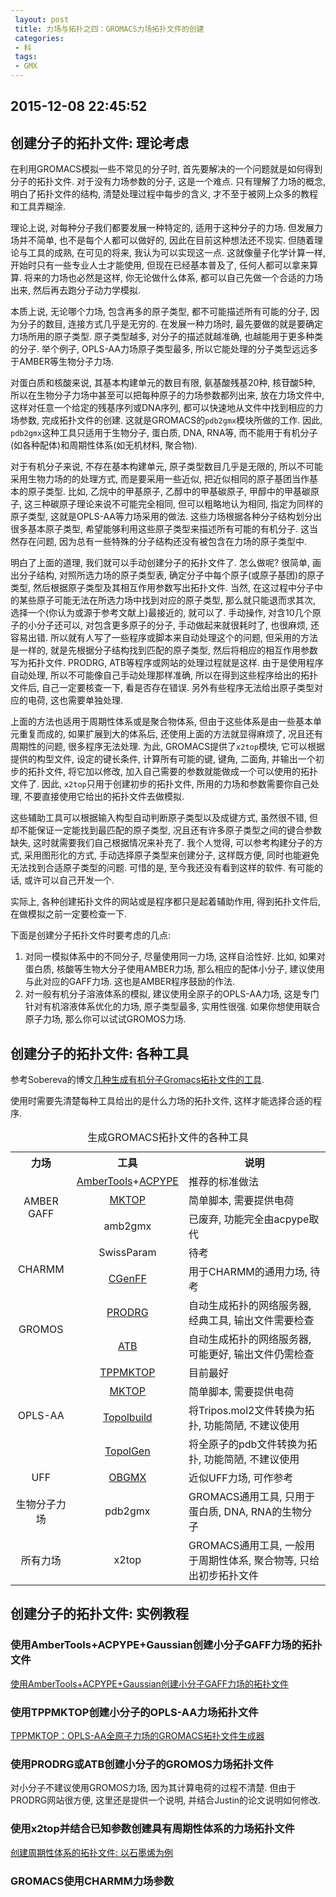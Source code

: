 ```yaml
---
 layout: post
 title: 力场与拓扑之四：GROMACS力场拓扑文件的创建
 categories:
 - 科
 tags:
 - GMX
---
```


## 2015-12-08 22:45:52

## 创建分子的拓扑文件: 理论考虑

在利用GROMACS模拟一些不常见的分子时, 首先要解决的一个问题就是如何得到分子的拓扑文件. 对于没有力场参数的分子, 这是一个难点. 只有理解了力场的概念, 明白了拓扑文件的结构, 清楚处理过程中每步的含义, 才不至于被网上众多的教程和工具弄糊涂.

理论上说, 对每种分子我们都要发展一种特定的, 适用于这种分子的力场. 但发展力场并不简单, 也不是每个人都可以做好的, 因此在目前这种想法还不现实. 但随着理论与工具的成熟, 在可见的将来, 我认为可以实现这一点. 这就像量子化学计算一样, 开始时只有一些专业人士才能使用, 但现在已经基本普及了, 任何人都可以拿来算算. 将来的力场也必然是这样, 你无论做什么体系, 都可以自己先做一个合适的力场出来, 然后再去跑分子动力学模拟.

本质上说, 无论哪个力场, 包含再多的原子类型, 都不可能描述所有可能的分子, 因为分子的数目, 连接方式几乎是无穷的. 在发展一种力场时, 最先要做的就是要确定力场所用的原子类型. 原子类型越多, 对分子的描述就越准确, 也越能用于更多种类的分子. 举个例子, OPLS-AA力场原子类型最多, 所以它能处理的分子类型远远多于AMBER等生物分子力场.

对蛋白质和核酸来说, 其基本构建单元的数目有限, 氨基酸残基20种, 核苷酸5种, 所以在生物分子力场中甚至可以把每种原子的力场参数都列出来, 放在力场文件中, 这样对任意一个给定的残基序列或DNA序列, 都可以快速地从文件中找到相应的力场参数, 完成拓扑文件的创建. 这就是GROMACS的`pdb2gmx`模块所做的工作. 因此, `pdb2gmx`这种工具只适用于生物分子, 蛋白质, DNA, RNA等, 而不能用于有机分子(如各种配体)和周期性体系(如无机材料, 聚合物).

对于有机分子来说, 不存在基本构建单元, 原子类型数目几乎是无限的, 所以不可能采用生物力场的的处理方式, 而是要采用一些近似, 把近似相同的原子基团当作基本的原子类型. 比如, 乙烷中的甲基原子, 乙醇中的甲基碳原子, 甲醇中的甲基碳原子, 这三种碳原子理论来说不可能完全相同, 但可以粗略地认为相同, 指定为同样的原子类型, 这就是OPLS-AA等力场采用的做法. 这些力场根据各种分子结构划分出很多基本原子类型, 希望能够利用这些原子类型来描述所有可能的有机分子. 这当然存在问题, 因为总有一些特殊的分子结构还没有被包含在力场的原子类型中.

明白了上面的道理, 我们就可以手动创建分子的拓扑文件了. 怎么做呢? 很简单, 画出分子结构, 对照所选力场的原子类型表, 确定分子中每个原子(或原子基团)的原子类型, 然后根据原子类型及其相互作用参数写出拓扑文件. 当然, 在这过程中分子中的某些原子可能无法在所选力场中找到对应的原子类型, 那么就只能退而求其次, 选择一个(你认为或源于参考文献上)最接近的, 就可以了. 手动操作, 对含10几个原子的小分子还可以, 对包含更多原子的分子, 手动做起来就很耗时了, 也很麻烦, 还容易出错. 所以就有人写了一些程序或脚本来自动处理这个的问题, 但采用的方法是一样的, 就是先根据分子结构找到匹配的原子类型, 然后将相应的相互作用参数写为拓扑文件. PRODRG, ATB等程序或网站的处理过程就是这样. 由于是使用程序自动处理, 所以不可能像自己手动处理那样准确, 所以在得到这些程序给出的拓扑文件后, 自己一定要核查一下, 看是否存在错误. 另外有些程序无法给出原子类型对应的电荷, 这也需要单独处理.

上面的方法也适用于周期性体系或是聚合物体系, 但由于这些体系是由一些基本单元重复而成的, 如果扩展到大的体系后, 还使用上面的方法就显得麻烦了, 况且还有周期性的问题, 很多程序无法处理. 为此, GROMACS提供了`x2top`模块, 它可以根据提供的构型文件, 设定的键长条件, 计算所有可能的键, 键角, 二面角, 并输出一个初步的拓扑文件, 将它加以修改, 加入自己需要的参数就能做成一个可以使用的拓扑文件了. 因此, `x2top`只用于创建初步的拓扑文件, 所用的力场和参数需要你自己处理, 不要直接使用它给出的拓扑文件去做模拟.

这些辅助工具可以根据输入构型自动判断原子类型以及成键方式, 虽然很不错, 但却不能保证一定能找到最匹配的原子类型, 况且还有许多原子类型之间的键合参数缺失, 这时就需要我们自己根据情况来补充了. 我个人觉得, 可以参考构建分子的方式, 采用图形化的方式, 手动选择原子类型来创建分子, 这样既方便, 同时也能避免无法找到合适原子类型的问题. 可惜的是, 至今我还没有看到这样的软件. 有可能的话, 或许可以自己开发一个.

实际上, 各种创建拓扑文件的网站或是程序都只是起着辅助作用, 得到拓扑文件后, 在做模拟之前一定要检查一下.

下面是创建分子拓扑文件时要考虑的几点:

1. 对同一模拟体系中的不同分子, 尽量使用同一力场, 这样自洽性好. 比如, 如果对蛋白质, 核酸等生物大分子使用AMBER力场, 那么相应的配体小分子, 建议使用与此对应的GAFF力场. 这也是AMBER程序鼓励的作法.
2. 对一般有机分子溶液体系的模拟, 建议使用全原子的OPLS-AA力场, 这是专门针对有机溶液体系优化的力场, 原子类型最多, 实用性很强. 如果你想使用联合原子力场, 那么你可以试试GROMOS力场.

## 创建分子的拓扑文件: 各种工具

参考Sobereva的博文[几种生成有机分子Gromacs拓扑文件的工具](http://sobereva.com/266).

使用时需要先清楚每种工具给出的是什么力场的拓扑文件, 这样才能选择合适的程序.

<table><caption>生成GROMACS拓扑文件的各种工具</caption>
<tr>
<th style="text-align:center;"> 力场     </th>
<th style="text-align:center;">工具</th>
<th style="text-align:center;">说明</th>
</tr>
<tr>
<td rowspan="3" style="text-align:center;">AMBER GAFF   </td>
<td style="text-align:center;"><a href="http://ambermd.org/#AmberTools">AmberTools</a>+<a href="http://code.google.com/p/acpype/">ACPYPE</a></td>
<td style="text-align:left;">推荐的标准做法</td>
</tr>
<tr>
<td style="text-align:center;"><a href="http://www.aribeiro.net.br/mktop/">MKTOP</a></td>
<td style="text-align:left;">简单脚本, 需要提供电荷</td>
</tr>
<tr>
<td style="text-align:center;">amb2gmx</td>
<td style="text-align:left;">已废弃, 功能完全由acpype取代</td>
</tr>
<tr>
<td rowspan="2" style="text-align:center;">CHARMM       </td>
<td style="text-align:center;"><a hef="http://swissparam.ch/">SwissParam</a></td>
<td style="text-align:left;">待考</td>
</tr>
<tr>
<td style="text-align:center;"><a href="http://dx.doi.org/10.1002/jcc.21367">CGenFF</a></td>
<td style="text-align:left;">用于CHARMM的通用力场, 待考</td>
</tr>
<tr>
<td rowspan="2" style="text-align:center;">GROMOS       </td>
<td style="text-align:center;"><a href="http://davapc1.bioch.dundee.ac.uk/prodrg">PRODRG</a></td>
<td style="text-align:left;">自动生成拓扑的网络服务器, 经典工具, 输出文件需要检查</td>
</tr>
<tr>
<td style="text-align:center;"><a href="http://compbio.biosci.uq.edu.au/atb/">ATB</a></td>
<td style="text-align:left;">自动生成拓扑的网络服务器, 可能更好, 输出文件仍需检查</td>
</tr>
<tr>
<td rowspan="4" style="text-align:center;">OPLS-AA      </td>
<td style="text-align:center;"><a href="http://erg.biophys.msu.ru/erg/tpp/">TPPMKTOP</a></td>
<td style="text-align:left;">目前最好</td>
</tr>
<tr>
<td style="text-align:center;"><a href="http://www.aribeiro.net.br/mktop/">MKTOP</a></td>
<td style="text-align:left;">简单脚本, 需要提供电荷</td>
</tr>
<tr>
<td style="text-align:center;"><a href="http://www.gromacs.org/Downloads/User_contributions/Other_software">Topolbuild</a></td>
<td style="text-align:left;">将Tripos.mol2文件转换为拓扑, 功能简陋, 不建议使用</td>
</tr>
<tr>
<td style="text-align:center;"><a href="http://www.gromacs.org/Downloads/User_contributions/Other_software">TopolGen</a></td>
<td style="text-align:left;">将全原子的pdb文件转换为拓扑, 功能简陋, 不建议使用</td>
</tr>
<tr>
<td style="text-align:center;">UFF          </td>
<td style="text-align:center;"><a href="http://software-lisc.fbk.eu/obgmx/">OBGMX</a></td>
<td style="text-align:left;">近似UFF力场, 可作参考</td>
</tr>
<tr>
<td style="text-align:center;">生物分子力场 </td>
<td style="text-align:center;">pdb2gmx</td>
<td style="text-align:left;">GROMACS通用工具, 只用于蛋白质, DNA, RNA的生物分子</td>
</tr>
<tr>
<td style="text-align:center;">所有力场     </td>
<td style="text-align:center;">x2top</td>
<td style="text-align:left;">GROMACS通用工具, 一般用于周期性体系, 聚合物等, 只给出初步拓扑文件</td>
</tr>
</table>

## 创建分子的拓扑文件: 实例教程


### 使用AmberTools+ACPYPE+Gaussian创建小分子GAFF力场的拓扑文件

[使用AmberTools+ACPYPE+Gaussian创建小分子GAFF力场的拓扑文件](http://jerkwin.github.io/2015/12/08/%E4%BD%BF%E7%94%A8AmberTools+ACPYPE+Gaussian%E5%88%9B%E5%BB%BA%E5%B0%8F%E5%88%86%E5%AD%90GAFF%E5%8A%9B%E5%9C%BA%E7%9A%84%E6%8B%93%E6%89%91%E6%96%87%E4%BB%B6/)

### 使用TPPMKTOP创建小分子的OPLS-AA力场拓扑文件

[TPPMKTOP：OPLS-AA全原子力场的GROMACS拓扑文件生成器](http://jerkwin.github.io/2015/12/13/TPPMKTOP%EF%BC%9AOPLS-AA%E5%85%A8%E5%8E%9F%E5%AD%90%E5%8A%9B%E5%9C%BA%E7%9A%84GROMACS%E6%8B%93%E6%89%91%E6%96%87%E4%BB%B6%E7%94%9F%E6%88%90%E5%99%A8/)

### 使用PRODRG或ATB创建小分子的GROMOS力场拓扑文件

对小分子不建议使用GROMOS力场, 因为其计算电荷的过程不清楚. 但由于PRODRG网站很方便, 这里还是提供一个说明, 并结合Justin的论文说明如何修改.

### 使用x2top并结合已知参数创建具有周期性体系的力场拓扑文件

[创建周期性体系的拓扑文件: 以石墨烯为例](http://jerkwin.github.io/9999/10/31/GROMACS%E4%B8%AD%E6%96%87%E6%95%99%E7%A8%8B/#TOC1.7.9)

### GROMACS使用CHARMM力场参数

